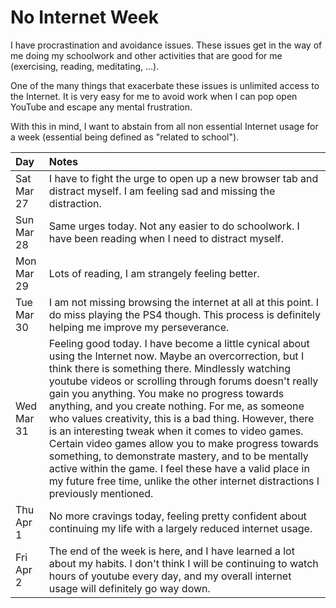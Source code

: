
# No Internet Week

I have procrastination and avoidance issues. These issues get in the way of me doing my schoolwork and other
activities that are good for me (exercising, reading, meditating, ...).

One of the many things that exacerbate these issues is unlimited access to the Internet. It is very easy for me
to avoid work when I can pop open YouTube and escape any mental frustration.

With this in mind, I want to abstain from all non essential Internet usage for a week (essential being defined
as "related to school").

| Day | Notes |
|:----|:------|
| Sat Mar 27 | I have to fight the urge to open up a new browser tab and distract myself. I am feeling sad and missing the distraction. |
| Sun Mar 28 | Same urges today. Not any easier to do schoolwork. I have been reading when I need to distract myself. |
| Mon Mar 29 | Lots of reading, I am strangely feeling better. |
| Tue Mar 30 | I am not missing browsing the internet at all at this point. I do miss playing the PS4 though. This process is definitely helping me improve my perseverance. |
| Wed Mar 31 | Feeling good today. I have become a little cynical about using the Internet now. Maybe an overcorrection, but I think there is something there. Mindlessly watching youtube videos or scrolling through forums doesn't really gain you anything. You make no progress towards anything, and you create nothing. For me, as someone who values creativity, this is a bad thing. However, there is an interesting tweak when it comes to video games. Certain video games allow you to make progress towards something, to demonstrate mastery, and to be mentally active within the game. I feel these have a valid place in my future free time, unlike the other internet distractions I previously mentioned. |
| Thu Apr 1 | No more cravings today, feeling pretty confident about continuing my life with a largely reduced internet usage. |
| Fri Apr 2 | The end of the week is here, and I have learned a lot about my habits. I don't think I will be continuing to watch hours of youtube every day, and my overall internet usage will definitely go way down. |

